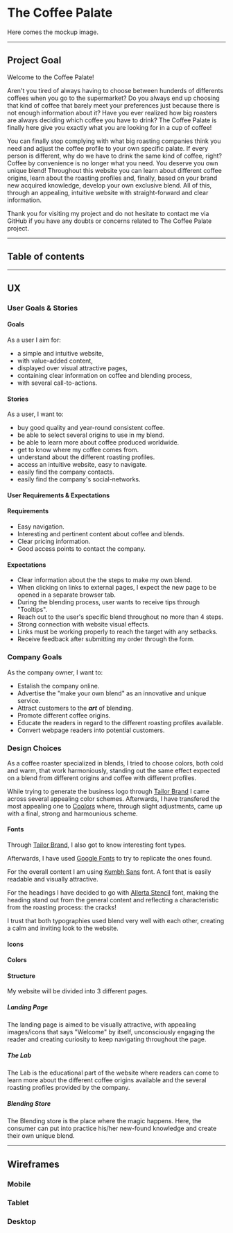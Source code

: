 # **The Coffee Palate**

Here comes the mockup image.

---

## **Project Goal** 

Welcome to the Coffee Palate!

Aren't you tired of always having to choose between hunderds of differents coffees when you go to the supermarket? Do you always end up choosing that kind of coffee that barely meet your preferences just because there is not enough information about it? Have you ever realized how big roasters are always deciding which coffee you have to drink?
The Coffee Palate is finally here give you exactly what you are looking for in a cup of coffee! 

You can finally stop complying with what big roasting companies think you need and adjust the coffee profile to your own specific palate.
If every person is different, why do we have to drink the same kind of coffee, right? Coffee by convenience is no longer what you need. You deserve you own unique blend!
Throughout this website you can learn about different coffee origins, learn about the roasting profiles and, finally, based on your brand new acquired knowledge, develop your own exclusive blend. 
All of this, through an appealing, intuitive website with straight-forward and clear information.

Thank you for visiting my project and do not hesitate to contact me via GitHub if you have any doubts or concerns related to The Coffee Palate project.

---

## **Table of contents** 

---

## **UX**

### **User Goals & Stories**

#### **Goals**
As a user I aim for:
* a simple and intuitive website,
* with value-added content,
* displayed over visual attractive pages,
* containing clear information on coffee and blending process,
* with several call-to-actions.


#### **Stories**
As a user, I want to:
* buy good quality and year-round consistent coffee.
* be able to select several origins to use in my blend.
* be able to learn more about coffee produced worldwide.
* get to know where my coffee comes from.
* understand about the different roasting profiles.
* access an intuitive website, easy to navigate.
* easily find the company contacts.
* easily find the company's social-networks.

#### **User Requirements & Expectations**

#### **Requirements**
* Easy navigation.
* Interesting and pertinent content about coffee and blends.
* Clear pricing information.
* Good access points to contact the company.

#### **Expectations**

* Clear information about the the steps to make my own blend.
* When clicking on links to external pages, I expect the new page to be opened in a separate browser tab.
* During the blending process, user wants to receive tips through "Tooltips".
* Reach out to the user's specific blend throughout no more than 4 steps.
* Strong connection with website visual effects.
* Links must be working properly to reach the target with any setbacks.
* Receive feedback after submitting my order through the form.

### **Company Goals**

As the company owner, I want to:

* Estalish the company online.
* Advertise the "make your own blend" as an innovative and unique service. 
* Attract customers to the ***art*** of blending.
* Promote different coffee origins.
* Educate the readers in regard to the different roasting profiles available.
* Convert webpage readers into potential customers.

### **Design Choices**
As a coffee roaster specialized in blends, I tried to choose colors, both cold and warm, that work harmoniously, standing out the same effect expected on a blend from different origins and coffee with different profiles.</p>
While trying to generate the business logo through [Tailor Brand](https://studio.tailorbrands.com/) I came across several appealing color schemes. Afterwards, I have transfered the most appealing one to [Coolors](https://coolors.co/) where, through slight adjustments, came up with a final, strong and harmounious scheme.

#### Fonts
Through [Tailor Brand](https://studio.tailorbrands.com/), I also got to know interesting font types. 

Afterwards, I have used [Google Fonts](https://fonts.google.com/ "Google Fonts") to try to replicate the ones found.

For the overall content I am using [Kumbh Sans](https://fonts.google.com/specimen/Kumbh+Sans?preview.text=unique&preview.text_type=custom&sidebar.open=true&selection.family=Kumbh+Sans) font. A font that is easily readable and visually attractive.

For the headings I have decided to go with [Allerta Stencil](https://fonts.google.com/specimen/Allerta+Stencil?preview.text=unique&preview.text_type=custom&sidebar.open=true&query=stencil) font, making the heading stand out from the general content and reflecting a characteristic from the roasting process: the cracks!

I trust that both typographies used blend very well with each other, creating a calm and inviting look to the website.

#### Icons

#### Colors

#### Structure

My website will be divided into 3 different pages.

##### Landing Page
The landing page is aimed to be visually attractive, with appealing images/icons that says "Welcome" by itself, unconsciously engaging the reader and creating curiosity to keep navigating throughout the page.

##### The Lab
The Lab is the educational part of the website where readers can come to learn more about the different coffee origins available and the several roasting profiles provided by the company.

##### Blending Store
The Blending store is the place where the magic happens. Here, the consumer can put into practice his/her new-found knowledge and create their own unique blend.

---

## **Wireframes**
### **Mobile** ###
### **Tablet** ###
### **Desktop** ###


